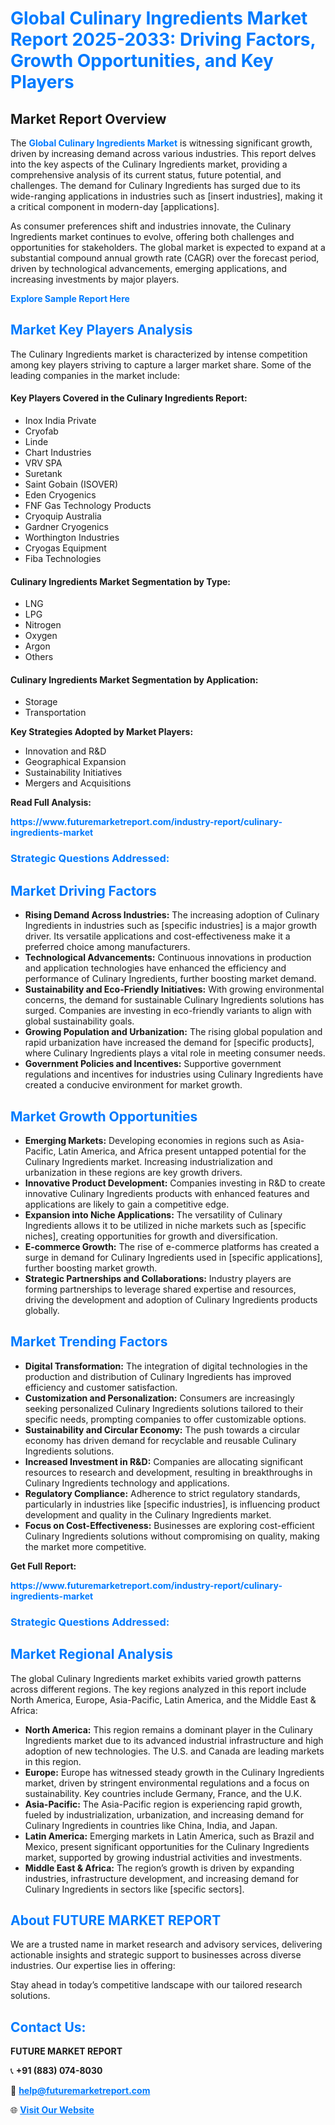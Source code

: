 <h1 style="color: #007BFF;">Global Culinary Ingredients Market Report 2025-2033: Driving Factors, Growth Opportunities, and Key Players</h1>

<section id="overview">
<h2>Market Report Overview</h2>
<p>The <a href="https://www.futuremarketreport.com/industry-report/culinary-ingredients-market" style="color: #007BFF; text-decoration: none;"><strong>Global Culinary Ingredients Market</strong></a> is witnessing significant growth, driven by increasing demand across various industries. This report delves into the key aspects of the Culinary Ingredients market, providing a comprehensive analysis of its current status, future potential, and challenges. The demand for Culinary Ingredients has surged due to its wide-ranging applications in industries such as [insert industries], making it a critical component in modern-day [applications].</p>
<p>As consumer preferences shift and industries innovate, the Culinary Ingredients market continues to evolve, offering both challenges and opportunities for stakeholders. The global market is expected to expand at a substantial compound annual growth rate (CAGR) over the forecast period, driven by technological advancements, emerging applications, and increasing investments by major players.</p>
</section>

<section id="overview">
<p><a href="https://www.futuremarketreport.com/request-sample/reportId=34330" style="color: #007BFF; text-decoration: none;"><strong>Explore Sample Report Here</strong></a></p>
</section>

<section id="key-players">
<h2 style="color: #007BFF;">Market Key Players Analysis</h2>
<p>The Culinary Ingredients market is characterized by intense competition among key players striving to capture a larger market share. Some of the leading companies in the market include:</p>
<h4>Key Players Covered in the Culinary Ingredients Report:</h4>
<ul><li>Inox India Private</li><li>Cryofab</li><li>Linde</li><li>Chart Industries</li><li>VRV SPA</li><li>Suretank</li><li>Saint Gobain (ISOVER)</li><li>Eden Cryogenics</li><li>FNF Gas Technology Products</li><li>Cryoquip Australia</li><li>Gardner Cryogenics</li><li>Worthington Industries</li><li>Cryogas Equipment</li><li>Fiba Technologies</li></ul>
<h4>Culinary Ingredients Market Segmentation by Type:</h4>
<ul><li>LNG</li><li>LPG</li><li>Nitrogen</li><li>Oxygen</li><li>Argon</li><li>Others</li></ul>

<h4>Culinary Ingredients Market Segmentation by Application:</h4>
<ul><li>Storage</li><li>Transportation</li></ul>
<p><strong>Key Strategies Adopted by Market Players:</strong></p>
<ul>
<li>Innovation and R&D</li>
<li>Geographical Expansion</li>
<li>Sustainability Initiatives</li>
<li>Mergers and Acquisitions</li>
</ul>
</section>

<section>
<p><strong>Read Full Analysis: </strong></p><a href="https://www.futuremarketreport.com/industry-report/culinary-ingredients-market" style="color: #007BFF; text-decoration: none;"><strong>https://www.futuremarketreport.com/industry-report/culinary-ingredients-market</strong></a>
<h3 style="color: #007BFF;">Strategic Questions Addressed:</h3>
</section>

<section id="driving-factors">
<h2 style="color: #007BFF;">Market Driving Factors</h2>
<ul>
<li><strong>Rising Demand Across Industries:</strong> The increasing adoption of Culinary Ingredients in industries such as [specific industries] is a major growth driver. Its versatile applications and cost-effectiveness make it a preferred choice among manufacturers.</li>
<li><strong>Technological Advancements:</strong> Continuous innovations in production and application technologies have enhanced the efficiency and performance of Culinary Ingredients, further boosting market demand.</li>
<li><strong>Sustainability and Eco-Friendly Initiatives:</strong> With growing environmental concerns, the demand for sustainable Culinary Ingredients solutions has surged. Companies are investing in eco-friendly variants to align with global sustainability goals.</li>
<li><strong>Growing Population and Urbanization:</strong> The rising global population and rapid urbanization have increased the demand for [specific products], where Culinary Ingredients plays a vital role in meeting consumer needs.</li>
<li><strong>Government Policies and Incentives:</strong> Supportive government regulations and incentives for industries using Culinary Ingredients have created a conducive environment for market growth.</li>
</ul>
</section>

<section id="growth-opportunities">
<h2 style="color: #007BFF;">Market Growth Opportunities</h2>
<ul>
<li><strong>Emerging Markets:</strong> Developing economies in regions such as Asia-Pacific, Latin America, and Africa present untapped potential for the Culinary Ingredients market. Increasing industrialization and urbanization in these regions are key growth drivers.</li>
<li><strong>Innovative Product Development:</strong> Companies investing in R&D to create innovative Culinary Ingredients products with enhanced features and applications are likely to gain a competitive edge.</li>
<li><strong>Expansion into Niche Applications:</strong> The versatility of Culinary Ingredients allows it to be utilized in niche markets such as [specific niches], creating opportunities for growth and diversification.</li>
<li><strong>E-commerce Growth:</strong> The rise of e-commerce platforms has created a surge in demand for Culinary Ingredients used in [specific applications], further boosting market growth.</li>
<li><strong>Strategic Partnerships and Collaborations:</strong> Industry players are forming partnerships to leverage shared expertise and resources, driving the development and adoption of Culinary Ingredients products globally.</li>
</ul>
</section>

<section id="trending-factors">
<h2 style="color: #007BFF;">Market Trending Factors</h2>
<ul>
<li><strong>Digital Transformation:</strong> The integration of digital technologies in the production and distribution of Culinary Ingredients has improved efficiency and customer satisfaction.</li>
<li><strong>Customization and Personalization:</strong> Consumers are increasingly seeking personalized Culinary Ingredients solutions tailored to their specific needs, prompting companies to offer customizable options.</li>
<li><strong>Sustainability and Circular Economy:</strong> The push towards a circular economy has driven demand for recyclable and reusable Culinary Ingredients solutions.</li>
<li><strong>Increased Investment in R&D:</strong> Companies are allocating significant resources to research and development, resulting in breakthroughs in Culinary Ingredients technology and applications.</li>
<li><strong>Regulatory Compliance:</strong> Adherence to strict regulatory standards, particularly in industries like [specific industries], is influencing product development and quality in the Culinary Ingredients market.</li>
<li><strong>Focus on Cost-Effectiveness:</strong> Businesses are exploring cost-efficient Culinary Ingredients solutions without compromising on quality, making the market more competitive.</li>
</ul>
</section>

<section>
<p><strong>Get Full Report: </strong></p><a href="https://www.futuremarketreport.com/industry-report/culinary-ingredients-market" style="color: #007BFF; text-decoration: none;"><strong>https://www.futuremarketreport.com/industry-report/culinary-ingredients-market</strong></a>
<h3 style="color: #007BFF;">Strategic Questions Addressed:</h3>
</section>


<section id="regional-analysis">
<h2 style="color: #007BFF;">Market Regional Analysis</h2>
<p>The global Culinary Ingredients market exhibits varied growth patterns across different regions. The key regions analyzed in this report include North America, Europe, Asia-Pacific, Latin America, and the Middle East & Africa:</p>
<ul>
<li><strong>North America:</strong> This region remains a dominant player in the Culinary Ingredients market due to its advanced industrial infrastructure and high adoption of new technologies. The U.S. and Canada are leading markets in this region.</li>
<li><strong>Europe:</strong> Europe has witnessed steady growth in the Culinary Ingredients market, driven by stringent environmental regulations and a focus on sustainability. Key countries include Germany, France, and the U.K.</li>
<li><strong>Asia-Pacific:</strong> The Asia-Pacific region is experiencing rapid growth, fueled by industrialization, urbanization, and increasing demand for Culinary Ingredients in countries like China, India, and Japan.</li>
<li><strong>Latin America:</strong> Emerging markets in Latin America, such as Brazil and Mexico, present significant opportunities for the Culinary Ingredients market, supported by growing industrial activities and investments.</li>
<li><strong>Middle East & Africa:</strong> The region’s growth is driven by expanding industries, infrastructure development, and increasing demand for Culinary Ingredients in sectors like [specific sectors].</li>
</ul>
</section>

<footer>
<h2 style="color: #007BFF;">About FUTURE MARKET REPORT</h2>
<p>We are a trusted name in market research and advisory services, delivering actionable insights and strategic support to businesses across diverse industries. Our expertise lies in offering:</p>

<p>Stay ahead in today’s competitive landscape with our tailored research solutions.</p>

<h2 style="color: #007BFF;">Contact Us:</h2>
<p><strong>FUTURE MARKET REPORT</strong></p>
<p>📞 <strong>+91 (883) 074-8030</strong></p>
<p>📧 <strong><a href="mailto:help@futuremarketreport.com" style="color: #007BFF;">help@futuremarketreport.com</a></strong></p>
<p>🌐 <strong><a href="https://www.futuremarketreport.com/" style="color: #007BFF;">Visit Our Website</a></strong></p>
</footer>